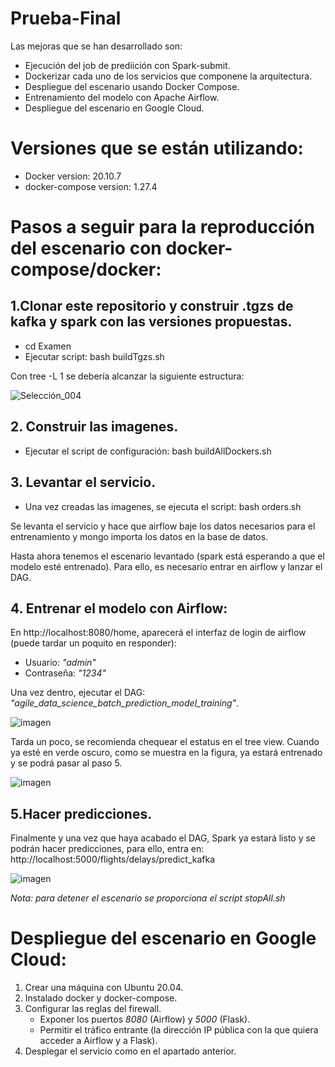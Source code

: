 # Prueba-Final

Las mejoras que se han desarrollado son: 
- Ejecución del job de prediición con Spark-submit.
- Dockerizar cada uno de los servicios que componene la arquitectura.
- Despliegue del escenario usando Docker Compose.
- Entrenamiento del modelo con Apache Airflow.
- Despliegue del escenario en Google Cloud.

# Versiones que se están utilizando:
- Docker version: 20.10.7
- docker-compose version: 1.27.4

# Pasos a seguir para la reproducción del escenario con docker-compose/docker:

## 1.Clonar este repositorio y construir .tgzs de kafka y spark con las versiones propuestas.

- cd Examen
- Ejecutar script: bash buildTgzs.sh

Con tree -L 1 se debería alcanzar la siguiente estructura:

![Selección_004](https://user-images.githubusercontent.com/94795264/142773618-b86e0c9b-4acf-4e23-b2bc-428512827208.png)
    
## 2. Construir las imagenes.
  - Ejecutar el script de configuración: bash buildAllDockers.sh

## 3. Levantar el servicio.
  - Una vez creadas las imagenes, se ejecuta el script: bash orders.sh
  
  Se levanta el servicio y hace que airflow baje los datos necesarios para el entrenamiento y mongo importa los datos en la base de datos.

Hasta ahora tenemos el escenario levantado (spark está esperando a que el modelo esté entrenado). Para ello, es necesario entrar en airflow y lanzar el DAG.

## 4. Entrenar el modelo con Airflow:
 En http://localhost:8080/home, aparecerá el interfaz de login de airflow (puede tardar un poquito en responder):
  - Usuario: _"admin"_
  - Contraseña: _"1234"_
  
Una vez dentro, ejecutar el DAG: _"agile_data_science_batch_prediction_model_training"_. 

![imagen](https://user-images.githubusercontent.com/94795264/142774185-ff89fdfc-150a-482c-b451-ccb0fbede41c.png)

Tarda un poco, se recomienda chequear el estatus en el tree view. Cuando ya esté en verde oscuro, como se muestra en la figura, ya estará entrenado y se podrá pasar al paso 5.

![imagen](https://user-images.githubusercontent.com/94795264/142774294-d8ecc501-d125-4980-a419-1813c1f8dc89.png)
  
## 5.Hacer predicciones.

  Finalmente y una vez que haya acabado el DAG, Spark ya estará listo y se podrán hacer predicciones, para ello, entra en:  http://localhost:5000/flights/delays/predict_kafka
  
  ![imagen](https://user-images.githubusercontent.com/94795264/142774324-ceb32abf-15b6-41a7-85e8-cc27edf763dc.png)
  
  _Nota: para detener el escenario se proporciona el script stopAll.sh_
  
# Despliegue del escenario en Google Cloud:

1. Crear una máquina con Ubuntu 20.04.
2. Instalado docker y docker-compose.
3. Configurar las reglas del firewall.
   - Exponer los puertos _8080_ (Airflow) y _5000_ (Flask).
   - Permitir el tráfico entrante (la dirección IP pública con la que quiera acceder a Airflow y a Flask).
4. Desplegar el servicio como en el apartado anterior.
